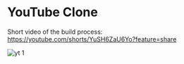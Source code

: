 # YouTube Clone 
Short video of the build process: https://youtube.com/shorts/YuSH6ZaU6Yo?feature=share

![yt 1](https://github.com/daniatitienei/YouTube-Clone/assets/62098466/7de58388-5bf0-4acc-8b57-42411207f55c)
